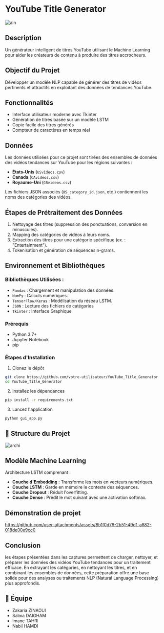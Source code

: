 # YouTube Title Generator 
![ain](https://github.com/user-attachments/assets/b17a713e-17c8-4217-bc1a-bda59410a204)

##  Description
Un générateur intelligent de titres YouTube utilisant le Machine Learning pour aider les créateurs de contenu à produire des titres accrocheurs.

##  Objectif du Projet
Développer un modèle NLP capable de générer des titres de vidéos pertinents et attractifs en exploitant des données de tendances YouTube.

##  Fonctionnalités
- Interface utilisateur moderne avec Tkinter
- Génération de titres basée sur un modèle LSTM
- Copie facile des titres générés
- Compteur de caractères en temps réel

## **Données**
Les données utilisées pour ce projet sont tirées des ensembles de données des vidéos tendances sur YouTube pour les régions suivantes :
- **États-Unis** (`USvideos.csv`)
- **Canada** (`CAvideos.csv`)
- **Royaume-Uni** (`GBvideos.csv`)

Les fichiers JSON associés (`US_category_id.json`, etc.) contiennent les noms des catégories des vidéos.

## **Étapes de Prétraitement des Données**
1. Nettoyage des titres (suppression des ponctuations, conversion en minuscules).
2. Mapping des catégories de vidéos à leurs noms.
3. Extraction des titres pour une catégorie spécifique (ex. : "Entertainment").
4. Tokenisation et génération de séquences n-grams.

## **Environnement et Bibliothèques**

### **Bibliothèques Utilisées :**
- `Pandas` : Chargement et manipulation des données.
- `NumPy` : Calculs numériques.
- `TensorFlow/Keras` : Modélisation du réseau LSTM.
- `JSON` : Lecture des fichiers de catégories
- `Tkinter` : Interface Graphique

### Prérequis
- Python 3.7+
- Jupyter Notebook
- pip

### Étapes d'Installation
1. Clonez le dépôt
```bash
git clone https://github.com/votre-utilisateur/YouTube_Title_Generator.git
cd YouTube_Title_Generator
```

2. Installez les dépendances
```bash
pip install -r requirements.txt
```

3. Lancez l'application
```bash
python gui_app.py
```


## 📂 Structure du Projet
![archi](https://github.com/user-attachments/assets/6988dcb0-03b6-4eb6-ac8e-bc504c932baf)


##  Modèle Machine Learning
Architecture LSTM comprenant :
- **Couche d'Embedding** : Transforme les mots en vecteurs numériques.
- **Couche LSTM** : Garde en mémoire le contexte des séquences.
- **Couche Dropout** : Réduit l'overfitting.
- **Couche Dense** : Prédit le mot suivant avec une activation softmax.

## **Démonstration de projet**
  
https://github.com/user-attachments/assets/8b1f0d76-2b51-49d1-a882-018de00e9cc0



## **Conclusion**
les étapes présentées dans les captures permettent de charger, nettoyer, et préparer les données des vidéos YouTube tendances pour un traitement efficace. En extrayant les catégories, en nettoyant les titres, et en combinant les ensembles de données, cette préparation offre une base solide pour des analyses ou traitements NLP (Natural Language Processing) plus approfondis.


## 👥 Équipe
- Zakaria ZINAOUI
- Salma DAIGHAM
- Imane TAHRI
- Nabil HAMDI
